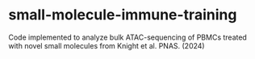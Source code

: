 # small-molecule-immune-training
Code implemented to analyze bulk ATAC-sequencing of PBMCs treated with novel small molecules from Knight et al. PNAS. (2024)
